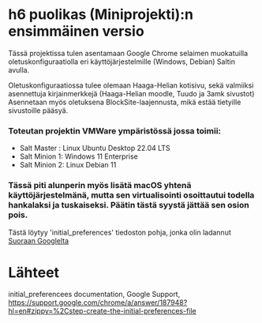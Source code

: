 # h6 puolikas (Miniprojekti):n ensimmäinen versio
Tässä projektissa tulen asentamaan Google Chrome selaimen muokatuilla oletuskonfiguraatiolla eri käyttöjärjestelmille (Windows, Debian) Saltin avulla.

Oletuskonfiguraatiossa tulee olemaan Haaga-Helian kotisivu, sekä valmiiksi asennettuja kirjainmerkkejä (Haaga-Helian moodle, Tuudo ja 3amk sivustot) Asennetaan myös oletuksena BlockSite-laajennusta, mikä estää
tietyille sivustoille pääsyä.

### Toteutan projektin VMWare ympäristössä jossa toimii:

- Salt Master : Linux Ubuntu Desktop 22.04 LTS
- Salt Minion 1: Windows 11 Enterprise
- Salt Minion 2: Linux Debian 11

### Tässä piti alunperin myös lisätä macOS yhtenä käyttöjärjestelmänä, mutta sen virtualisointi osoittautui todella hankalaksi ja tuskaiseksi. Päätin tästä syystä jättää sen osion pois.

Tästä löytyy 'initial_preferences' tiedoston pohja, jonka olin ladannut <a href=https://storage.googleapis.com/support-kms-prod/Y2dvgj4vUhoxiiLqzWmhjpLW3b3rBaLWuW8L> Suoraan Googlelta </a>


# Lähteet
initial_preferencees documentation, Google Support, https://support.google.com/chrome/a/answer/187948?hl=en#zippy=%2Cstep-create-the-initial-preferences-file
